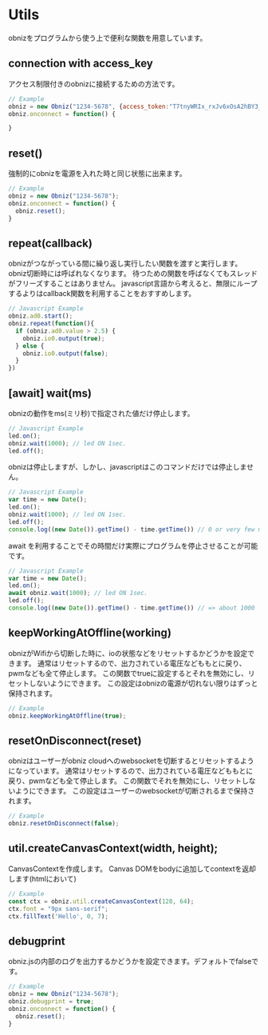 # Utils
obnizをプログラムから使う上で便利な関数を用意しています。

## connection with access_key
アクセス制限付きのobnizに接続するための方法です。

```Javascript
// Example
obniz = new Obniz("1234-5678", {access_token:"T7tnyWRIx_rxJv6xOsA2hBY3_zrr1AsRqfsy...."});
obniz.onconnect = function() {

}
```

## reset()
強制的にobnizを電源を入れた時と同じ状態に出来ます。

```Javascript
// Example
obniz = new Obniz("1234-5678");
obniz.onconnect = function() {
  obniz.reset();
}
```

## repeat(callback)
obnizがつながっている間に繰り返し実行したい関数を渡すと実行します。
obniz切断時には呼ばれなくなります。
待つための関数を呼ばなくてもスレッドがフリーズすることはありません。
javascript言語から考えると、無限にループするよりはcallback関数を利用することをおすすめします。
```Javascript
// Javascript Example
obniz.ad0.start();
obniz.repeat(function(){
  if (obniz.ad0.value > 2.5) {
    obniz.io0.output(true);
  } else {
    obniz.io0.output(false);
  }
})
```
## [await] wait(ms)
obnizの動作をms(ミリ秒)で指定された値だけ停止します。
```Javascript
// Javascript Example
led.on();
obniz.wait(1000); // led ON 1sec.
led.off();
```
obnizは停止しますが、しかし、javascriptはこのコマンドだけでは停止しません。
```Javascript
// Javascript Example
var time = new Date();
led.on();
obniz.wait(1000); // led ON 1sec.
led.off();
console.log((new Date()).getTime() - time.getTime()) // 0 or very few msec. not 1000msec.
```
await を利用することでその時間だけ実際にプログラムを停止させることが可能です。
```Javascript
// Javascript Example
var time = new Date();
led.on();
await obniz.wait(1000); // led ON 1sec.
led.off();
console.log((new Date()).getTime() - time.getTime()) // => about 1000
```

## keepWorkingAtOffline(working)
obnizがWifiから切断した時に、ioの状態などをリセットするかどうかを設定できます。
通常はリセットするので、出力されている電圧などももとに戻り、pwmなども全て停止します。
この関数でtrueに設定するとそれを無効にし、リセットしないようにできます。
この設定はobnizの電源が切れない限りはずっと保持されます。
```Javascript
// Example
obniz.keepWorkingAtOffline(true);
```

## resetOnDisconnect(reset)
obnizはユーザーがobniz cloudへのwebsocketを切断するとリセットするようになっています。
通常はリセットするので、出力されている電圧などももとに戻り、pwmなども全て停止します。
この関数でそれを無効にし、リセットしないようにできます。
この設定はユーザーのwebsocketが切断されるまで保持されます。
```Javascript
// Example
obniz.resetOnDisconnect(false);
```

## util.createCanvasContext(width, height);
CanvasContextを作成します。
Canvas DOMをbodyに追加してcontextを返却します(htmlにおいて)

```Javascript
// Example
const ctx = obniz.util.createCanvasContext(128, 64);
ctx.font = "9px sans-serif";
ctx.fillText('Hello', 0, 7);
```

## debugprint
obniz.jsの内部のログを出力するかどうかを設定できます。デフォルトでfalseです。

```Javascript
// Example
obniz = new Obniz("1234-5678");
obniz.debugprint = true;
obniz.onconnect = function() {
  obniz.reset();
}
```